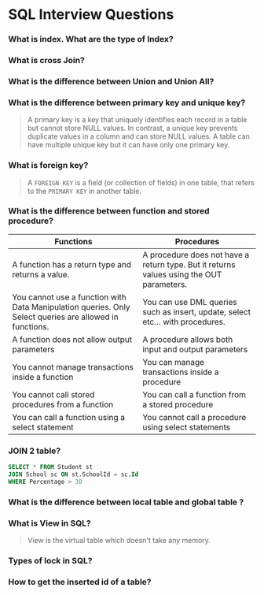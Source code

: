 # SQL Interview Questions

### What is index. What are the type of Index?

### What is cross Join?

### What is the difference between Union and Union All?

### What is the difference between primary key and unique key?
> A primary key is a key that uniquely identifies each record in a table but cannot store NULL values. In contrast, a unique key prevents duplicate values in a column and can store NULL values.
> A table can have multiple unique key but it can have only one primary key.

### What is foreign key?
> A `FOREIGN KEY` is a field (or collection of fields) in one table, that refers to the `PRIMARY KEY` in another table.

### What is the difference between function and stored procedure?
| Functions |	Procedures
--- | ---
A function has a return type and returns a value.	| A procedure does not have a return type. But it returns values using the OUT parameters.
You cannot use a function with Data Manipulation queries. Only Select queries are allowed in functions.	| You can use DML queries such as insert, update, select etc… with procedures.
A function does not allow output parameters |	A procedure allows both input and output parameters
You cannot manage transactions inside a function |	You can manage transactions inside a procedure
You cannot call stored procedures from a function	| You can call a function from a stored procedure
You can call a function using a select statement | You cannot call a procedure using select statements

### JOIN 2 table?

```SQL
SELECT * FROM Student st
JOIN School sc ON st.SchoolId = sc.Id
WHERE Percentage > 30
```

### What is the difference between local table and global table ?

### What is View in SQL?
> View is the virtual table which doesn't take any memory.

### Types of lock in SQL?
>

### How to get the inserted id of a table?
>


